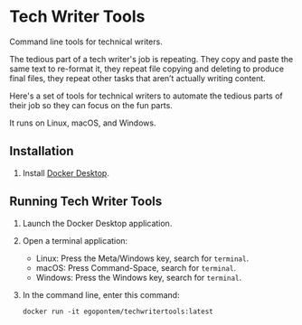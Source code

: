# Tech Writer Tools

Command line tools for technical writers.

The tedious part of a tech writer's job is repeating. They copy and
paste the same text to re-format it, they repeat file copying and
deleting to produce final files, they repeat other tasks that aren’t
actually writing content.

Here's a set of tools for technical writers to automate the tedious
parts of their job so they can focus on the fun parts.

It runs on Linux, macOS, and Windows.

## Installation

1. Install [Docker Desktop](https://www.docker.com/products/docker-desktop/).

## Running Tech Writer Tools

1. Launch the Docker Desktop application.

2. Open a terminal application:

   * Linux: Press the Meta/Windows key, search for `terminal`.
   * macOS: Press Command-Space, search for `terminal`.
   * Windows: Press the Windows key, search for `terminal`.

3. In the command line, enter this command:

   ```
   docker run -it egopontem/techwritertools:latest
   ```
